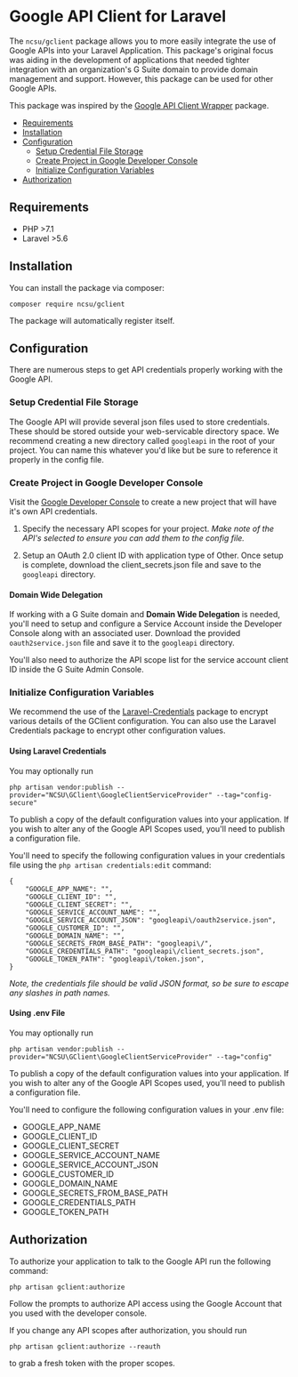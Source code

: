 # Google API Client for Laravel #

The `ncsu/gclient` package allows you to more easily integrate the use of Google APIs into your Laravel Application. This package's original focus was aiding in the development of applications that needed tighter integration with an organization's G Suite domain to provide domain management and support. However, this package can be used for other Google APIs.

This package was inspired by the [Google API Client Wrapper](https://github.com/pulkitjalan/google-apiclient) package.

- [Requirements](#requirements)
- [Installation](#installation)
- [Configuration](#configuration)
  - [Setup Credential File Storage](#setup-credential-file-storage)
  - [Create Project in Google Developer Console](#create-project-in-google-developer-console)
  - [Initialize Configuration Variables](#initialize-configuration-variables)
- [Authorization](#authorization)

## Requirements ##
- PHP >7.1
- Laravel >5.6

## Installation ##
You can install the package via composer:
```
composer require ncsu/gclient
```
The package will automatically register itself.

## Configuration ##
There are numerous steps to get API credentials properly working with the Google API.

### Setup Credential File Storage ###
The Google API will provide several json files used to store credentials. These should be stored outside your web-servicable directory space. We recommend creating a new directory called `googleapi` in the root of your project. You can name this whatever you'd like but be sure to reference it properly in the config file.

### Create Project in Google Developer Console ###
Visit the [Google Developer Console](https://console.developers.google.com/) to create a new project that will have it's own API credentials.
1. Specify the necessary API scopes for your project. 
*Make note of the API's selected to ensure you can add them to the config file.*

2. Setup an OAuth 2.0 client ID with application type of Other. Once setup is complete, download the client_secrets.json file and save to the `googleapi` directory.

#### Domain Wide Delegation ###
If working with a G Suite domain and **Domain Wide Delegation** is needed, you'll need to setup and configure a Service Account inside the Developer Console along with an associated user. Download the provided `oauth2service.json` file and save it to the `googleapi` directory.

You'll also need to authorize the API scope list for the service account client ID inside the G Suite Admin Console. 

### Initialize Configuration Variables ###
We recommend the use of the [Laravel-Credentials](https://github.com/beyondcode/laravel-credentials) package to encrypt various details of the GClient configuration. You can also use the Laravel Credentials package to encrypt other configuration values.

#### Using Laravel Credentials ####
You may optionally run
```
php artisan vendor:publish --provider="NCSU\GClient\GoogleClientServiceProvider" --tag="config-secure"
```
To publish a copy of the default configuration values into your application. If you wish to alter any of the Google API Scopes used, you'll need to publish a configuration file.

You'll need to specify the following configuration values in your credentials file using the `php artisan credentials:edit` command:
```
{
    "GOOGLE_APP_NAME": "",
    "GOOGLE_CLIENT_ID": "",
    "GOOGLE_CLIENT_SECRET": "",
    "GOOGLE_SERVICE_ACCOUNT_NAME": "",
    "GOOGLE_SERVICE_ACCOUNT_JSON": "googleapi\/oauth2service.json",
    "GOOGLE_CUSTOMER_ID": "",
    "GOOGLE_DOMAIN_NAME": "",
    "GOOGLE_SECRETS_FROM_BASE_PATH": "googleapi\/",
    "GOOGLE_CREDENTIALS_PATH": "googleapi\/client_secrets.json",
    "GOOGLE_TOKEN_PATH": "googleapi\/token.json",
}
```
*Note, the credentials file should be valid JSON format, so be sure to escape any slashes in path names.*
#### Using .env File ####
You may optionally run
```
php artisan vendor:publish --provider="NCSU\GClient\GoogleClientServiceProvider" --tag="config"
```
To publish a copy of the default configuration values into your application. If you wish to alter any of the Google API Scopes used, you'll need to publish a configuration file.

You'll need to configure the following configuration values in your .env file:

- GOOGLE_APP_NAME
- GOOGLE_CLIENT_ID
- GOOGLE_CLIENT_SECRET
- GOOGLE_SERVICE_ACCOUNT_NAME
- GOOGLE_SERVICE_ACCOUNT_JSON
- GOOGLE_CUSTOMER_ID
- GOOGLE_DOMAIN_NAME
- GOOGLE_SECRETS_FROM_BASE_PATH
- GOOGLE_CREDENTIALS_PATH
- GOOGLE_TOKEN_PATH

## Authorization ##
To authorize your application to talk to the Google API run the following command:
```
php artisan gclient:authorize
```
Follow the prompts to authorize API access using the Google Account that you used with the developer console.

If you change any API scopes after authorization, you should run
```
php artisan gclient:authorize --reauth
```
to grab a fresh token with the proper scopes.
